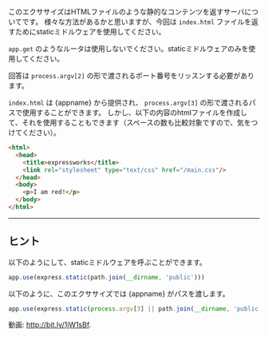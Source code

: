 このエクササイズはHTMLファイルのような静的なコンテンツを返すサーバについてです。
様々な方法があるかと思いますが、今回は `index.html` ファイルを返すためにstaticミドルウェアを使用してください。

`app.get` のようなルータは使用しないでください。staticミドルウェアのみを使用してください。

回答は `process.argv[2]` の形で渡されるポート番号をリッスンする必要があります。

`index.html` は {appname} から提供され、 `process.argv[3]` の形で渡されるパスで使用することができます。
しかし、以下の内容のhtmlファイルを作成して、それを使用することもできます（スペースの数も比較対象ですので、気をつけてください）。

```html
<html>
  <head>
    <title>expressworks</title>
    <link rel="stylesheet" type="text/css" href="/main.css"/>
  </head>
  <body>
    <p>I am red!</p>
  </body>
</html>
```

-----------------------------

## ヒント

以下のようにして、staticミドルウェアを呼ぶことができます。

```js
app.use(express.static(path.join(__dirname, 'public')))
```

以下のように、このエクササイズでは {appname} がパスを渡します。

```js
app.use(express.static(process.argv[3] || path.join(__dirname, 'public')))
```

動画: http://bit.ly/1jW1sBf.
